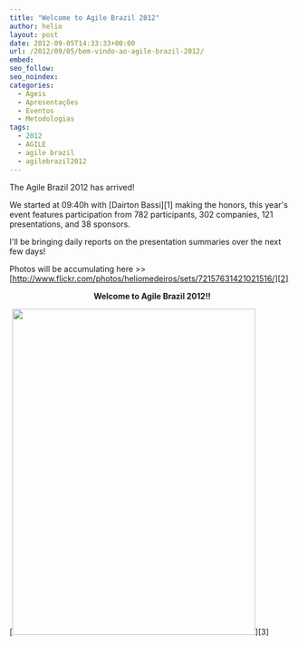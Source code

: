 ```yaml
---
title: "Welcome to Agile Brazil 2012"
author: helio
layout: post
date: 2012-09-05T14:33:33+00:00
url: /2012/09/05/bem-vindo-ao-agile-brazil-2012/
embed: 
seo_follow: 
seo_noindex: 
categories:
  - Ageis
  - Apresentações
  - Eventos
  - Metodologias
tags:
  - 2012
  - AGILE
  - agile brazil
  - agilebrazil2012
---
```


The Agile Brazil 2012 has arrived!

We started at 09:40h with [Dairton Bassi][1] making the honors, this year's event features participation from 782 participants, 302 companies, 121 presentations, and 38 sponsors.

I'll be bringing daily reports on the presentation summaries over the next few days!

Photos will be accumulating here >> [http://www.flickr.com/photos/heliomedeiros/sets/72157631421021516/][2] 
<p style="text-align: center">
 <strong>Welcome to Agile Brazil 2012!!</strong> 
</p>
 [<img class="aligncenter size-full wp-image-581" src="/uploads/2012/09/Screen-Shot-2012-09-05-at-12.23.36-PM.png" alt="" width="429" height="575" srcset="/uploads/2012/09/Screen-Shot-2012-09-05-at-12.23.36-PM.png 429w, /uploads/2012/09/Screen-Shot-2012-09-05-at-12.23.36-PM-223x300.png 223w" sizes="(max-width: 429px) 100vw, 429px" />][3]